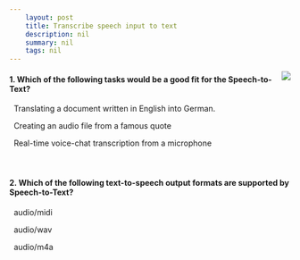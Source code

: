 ```yaml
---
    layout: post
    title: Transcribe speech input to text 
    description: nil
    summary: nil
    tags: nil
---
```



 <a target="_blank" href="https://docs.microsoft.com/en-us/learn/modules/transcribe-speech-input-text/8-knowledge-check/"><i class="fas fa-external-link-alt"></i> </a>
 <img align="right" src="https://docs.microsoft.com/en-us/learn/achievements/transcribe-speech-input-text.svg">
####  1. Which of the following tasks would be a good fit for the Speech-to-Text?


<i class='far fa-square'></i> &nbsp;&nbsp;Translating a document written in English into German.

<i class='far fa-square'></i> &nbsp;&nbsp;Creating an audio file from a famous quote

<i class='fas fa-check-square' style='color: Dodgerblue;'></i> &nbsp;&nbsp;Real-time voice-chat transcription from a microphone
<br />
<br />
<br />

####  2. Which of the following text-to-speech output formats are supported by Speech-to-Text?


<i class='far fa-square'></i> &nbsp;&nbsp;audio/midi

<i class='fas fa-check-square' style='color: Dodgerblue;'></i> &nbsp;&nbsp;audio/wav

<i class='far fa-square'></i> &nbsp;&nbsp;audio/m4a
<br />
<br />
<br />
